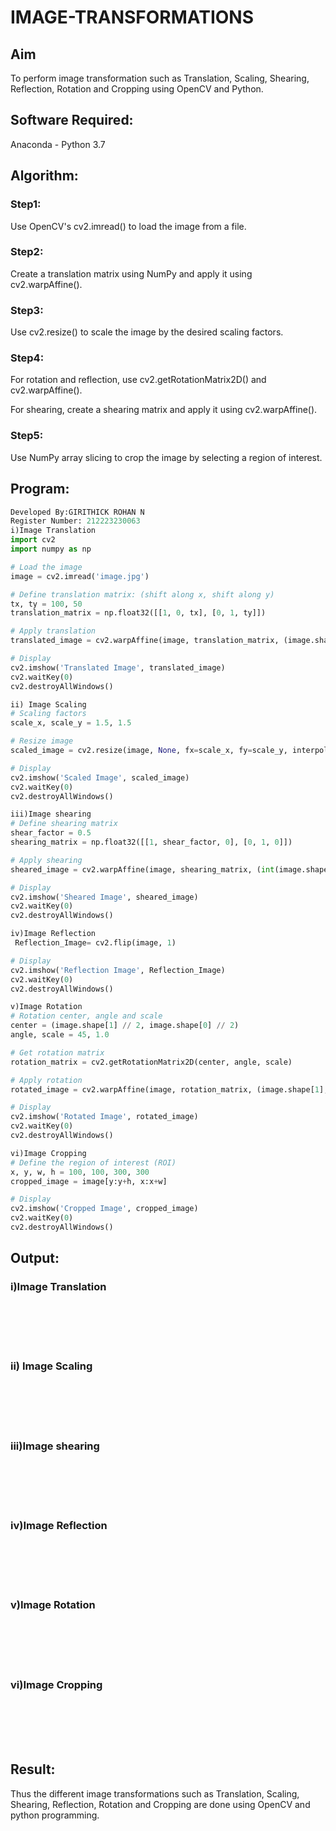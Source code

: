 # IMAGE-TRANSFORMATIONS


## Aim
To perform image transformation such as Translation, Scaling, Shearing, Reflection, Rotation and Cropping using OpenCV and Python.

## Software Required:
Anaconda - Python 3.7

## Algorithm:
### Step1:
Use OpenCV's cv2.imread() to load the image from a file.

### Step2:
Create a translation matrix using NumPy and apply it using cv2.warpAffine().

### Step3:
Use cv2.resize() to scale the image by the desired scaling factors.

### Step4:
For rotation and reflection, use cv2.getRotationMatrix2D() and cv2.warpAffine().

For shearing, create a shearing matrix and apply it using cv2.warpAffine().

### Step5:
Use NumPy array slicing to crop the image by selecting a region of interest.

## Program:
```python
Developed By:GIRITHICK ROHAN N
Register Number: 212223230063
i)Image Translation
import cv2
import numpy as np

# Load the image
image = cv2.imread('image.jpg')

# Define translation matrix: (shift along x, shift along y)
tx, ty = 100, 50
translation_matrix = np.float32([[1, 0, tx], [0, 1, ty]])

# Apply translation
translated_image = cv2.warpAffine(image, translation_matrix, (image.shape[1], image.shape[0]))

# Display
cv2.imshow('Translated Image', translated_image)
cv2.waitKey(0)
cv2.destroyAllWindows()

ii) Image Scaling
# Scaling factors
scale_x, scale_y = 1.5, 1.5

# Resize image
scaled_image = cv2.resize(image, None, fx=scale_x, fy=scale_y, interpolation=cv2.INTER_LINEAR)

# Display
cv2.imshow('Scaled Image', scaled_image)
cv2.waitKey(0)
cv2.destroyAllWindows()

iii)Image shearing
# Define shearing matrix
shear_factor = 0.5
shearing_matrix = np.float32([[1, shear_factor, 0], [0, 1, 0]])

# Apply shearing
sheared_image = cv2.warpAffine(image, shearing_matrix, (int(image.shape[1] * 1.5), image.shape[0]))

# Display
cv2.imshow('Sheared Image', sheared_image)
cv2.waitKey(0)
cv2.destroyAllWindows()

iv)Image Reflection
 Reflection_Image= cv2.flip(image, 1)

# Display
cv2.imshow('Reflection Image', Reflection_Image)
cv2.waitKey(0)
cv2.destroyAllWindows()

v)Image Rotation
# Rotation center, angle and scale
center = (image.shape[1] // 2, image.shape[0] // 2)
angle, scale = 45, 1.0

# Get rotation matrix
rotation_matrix = cv2.getRotationMatrix2D(center, angle, scale)

# Apply rotation
rotated_image = cv2.warpAffine(image, rotation_matrix, (image.shape[1], image.shape[0]))

# Display
cv2.imshow('Rotated Image', rotated_image)
cv2.waitKey(0)
cv2.destroyAllWindows()

vi)Image Cropping
# Define the region of interest (ROI)
x, y, w, h = 100, 100, 300, 300
cropped_image = image[y:y+h, x:x+w]

# Display
cv2.imshow('Cropped Image', cropped_image)
cv2.waitKey(0)
cv2.destroyAllWindows()

```
## Output:
### i)Image Translation
<br>
<br>
<br>
<br>

### ii) Image Scaling
<br>
<br>
<br>
<br>


### iii)Image shearing
<br>
<br>
<br>
<br>


### iv)Image Reflection
<br>
<br>
<br>
<br>



### v)Image Rotation
<br>
<br>
<br>
<br>



### vi)Image Cropping
<br>
<br>
<br>
<br>




## Result: 

Thus the different image transformations such as Translation, Scaling, Shearing, Reflection, Rotation and Cropping are done using OpenCV and python programming.
